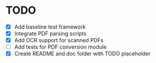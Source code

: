 # TODO
- [x] Add baseline test framework
- [x] Integrate PDF parsing scripts
- [x] Add OCR support for scanned PDFs
- [ ] Add tests for PDF conversion module
- [x] Create README and doc folder with TODO placeholder

